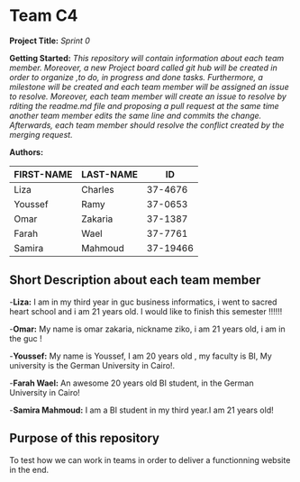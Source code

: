 # Team C4
**Project Title:** *Sprint 0*

**Getting Started:** *This repository will contain information about each team member. Moreover, a new Project board called git hub will be created in order to organize ,to do, in progress and done tasks. Furthermore, a milestone will be created and each team member will be assigned an issue to resolve. Moreover, each team member will create an issue to resolve by rditing the readme.md file and proposing a pull request at the same time another team member edits the same line and commits the change. Afterwards, each team member should resolve the conflict created by the merging request.*


**Authors:**

**FIRST-NAME**   |   **LAST-NAME**    |  **ID**
---------------  | -----------------  | ---------
Liza             | Charles            | 37-4676
Youssef          | Ramy               | 37-0653
Omar             | Zakaria            | 37-1387
Farah            | Wael               | 37-7761
Samira           | Mahmoud            | 37-19466

**Short Description about each team member**
----------------------------------------------



-**Liza:** I am in my third year in guc business informatics, i went to sacred heart school and i am 21 years old. I would like to finish this semester !!!!!!

-**Omar:** My name is omar zakaria, nickname ziko, i am 21 years old, i am in the guc !

-**Youssef:** My name is Youssef, I am 20 years old , my faculty is BI, My university is the German University in Cairo!.

-**Farah Wael:** An awesome 20 years old BI student, in the German University in Cairo!

-**Samira Mahmoud:** I am a BI student in my third year.I am 21 years old!





**Purpose of this repository**
----------------------------------

To test how we can work in teams in order to deliver a functionning website in the end.







